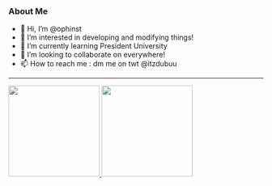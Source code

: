 ### About Me
- 👋 Hi, I’m @ophinst
- 👀 I’m interested in developing and modifying things!
- 🌱 I’m currently learning President University
- 💞️ I’m looking to collaborate on everywhere!
- 📫 How to reach me : dm me on twt @itzdubuu

---

<p align="left">
  <a href="https://github.com/ophinst>">
  <img height="180em" src="https://github-readme-stats-eight-theta.vercel.app/api?username=ophinst&show_icons=true&theme=algolia&include_all_commits=true&count_private=true"/>
  <img height="180em" src="https://github-readme-stats-eight-theta.vercel.app/api/top-langs/?username=ophinst&layout=compact&langs_count=8&theme=algolia"/>
  </a>
</p>
